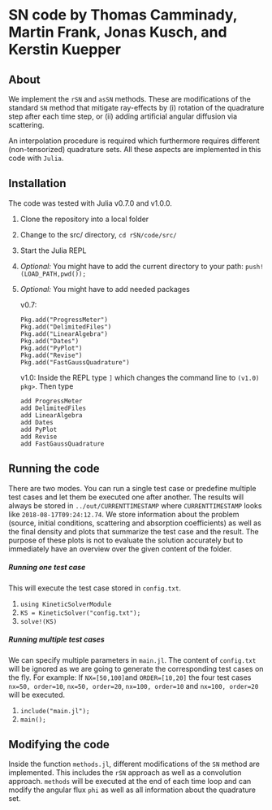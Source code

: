 # SN code by Thomas Camminady, Martin Frank, Jonas Kusch, and Kerstin Kuepper #



## About

We implement the `rSN` and `asSN` methods. These are modifications of the standard `SN` method that mitigate ray-effects by (i) rotation of the quadrature step after each time step, or (ii) adding artificial angular diffusion via scattering.

An interpolation procedure is required which furthermore requires different (non-tensorized) quadrature sets. All these aspects are implemented in this code with `Julia`. 


## Installation

The code was tested with Julia v0.7.0 and v1.0.0.

1. Clone the repository into a local folder

2. Change to the src/ directory, `cd rSN/code/src/`

3. Start the Julia REPL

4. *Optional:* You might have to add the current directory to your path:  `push!(LOAD_PATH,pwd());`

5. *Optional:* You might have to add needed packages

   v0.7:

   ```
   Pkg.add("ProgressMeter")
   Pkg.add("DelimitedFiles")
   Pkg.add("LinearAlgebra")
   Pkg.add("Dates")
   Pkg.add("PyPlot")
   Pkg.add("Revise")
   Pkg.add("FastGaussQuadrature")
   ```

   v1.0: Inside the REPL type `]` which changes the command line to `(v1.0) pkg>`. Then type

   ```
   add ProgressMeter
   add DelimitedFiles
   add LinearAlgebra
   add Dates
   add PyPlot
   add Revise
   add FastGaussQuadrature
   ```




## Running the code

There are two modes. You can run a single test case or predefine multiple test cases and let them be executed one after another. The results will always be stored in `../out/CURRENTTIMESTAMP` where `CURRENTTIMESTAMP` looks like `2018-08-17T09:24:12.74`. We store information about the problem (source, initial conditions, scattering and absorption coefficients) as well as the final density and plots that summarize the test case and the result. The purpose of these plots is not to evaluate the solution accurately but to immediately have an overview over the given content of the folder.

##### Running one test case

This will execute the test case stored in `config.txt`.

1. `using KineticSolverModule`
2. `KS = KineticSolver("config.txt");`
3. `solve!(KS)`

##### Running multiple test cases

We can specify multiple parameters in `main.jl`. The content of `config.txt` will be ignored as we are going to generate the corresponding test cases on the fly. For example: If `NX=[50,100]`and `ORDER=[10,20]` the four test cases `nx=50, order=10`, `nx=50, order=20`, `nx=100, order=10` and `nx=100, order=20` will be executed.

1. `include("main.jl");`
2. `main();`



## Modifying the code 

Inside the function `methods.jl`, different modifications of the `SN` method are implemented. This includes the `rSN` approach as well as a convolution approach. `methods` will be executed at the end of each time loop and can modify the angular flux `phi` as well as all information about the quadrature set.


